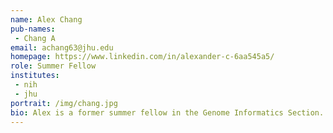 ```yaml
---
name: Alex Chang
pub-names:
 - Chang A
email: achang63@jhu.edu
homepage: https://www.linkedin.com/in/alexander-c-6aa545a5/
role: Summer Fellow
institutes:
 - nih
 - jhu
portrait: /img/chang.jpg
bio: Alex is a former summer fellow in the Genome Informatics Section. He is currently an undergraduate student studying biomedical engineering and computer science at Johns Hopkins University. Alex is particularly interested in exploring machine learning and its various applications.
---
```

